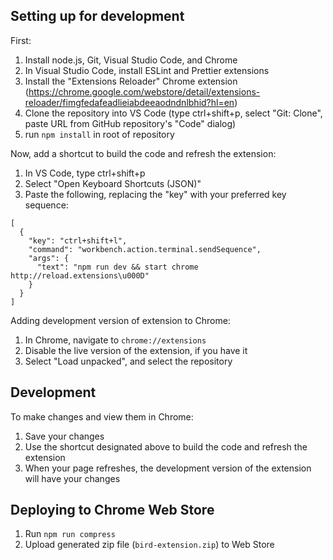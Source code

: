 ## Setting up for development

First:

1. Install node.js, Git, Visual Studio Code, and Chrome
2. In Visual Studio Code, install ESLint and Prettier extensions
3. Install the "Extensions Reloader" Chrome extension (https://chrome.google.com/webstore/detail/extensions-reloader/fimgfedafeadlieiabdeeaodndnlbhid?hl=en)
4. Clone the repository into VS Code (type ctrl+shift+p, select "Git: Clone", paste URL from GitHub repository's "Code" dialog)
5. run `npm install` in root of repository

Now, add a shortcut to build the code and refresh the extension:

1. In VS Code, type ctrl+shift+p
2. Select "Open Keyboard Shortcuts (JSON)"
3. Paste the following, replacing the "key" with your preferred key sequence:

```
[
  {
    "key": "ctrl+shift+l",
    "command": "workbench.action.terminal.sendSequence",
    "args": {
      "text": "npm run dev && start chrome http://reload.extensions\u000D"
    }
  }
]
```

Adding development version of extension to Chrome:

1. In Chrome, navigate to `chrome://extensions`
2. Disable the live version of the extension, if you have it
3. Select "Load unpacked", and select the repository

## Development

To make changes and view them in Chrome:

1. Save your changes
2. Use the shortcut designated above to build the code and refresh the extension
3. When your page refreshes, the development version of the extension will have your changes

## Deploying to Chrome Web Store

1. Run `npm run compress`
2. Upload generated zip file (`bird-extension.zip`) to Web Store
